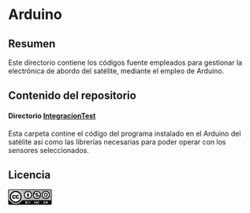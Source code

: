 # Arduino

## Resumen

Este directorio contiene los códigos fuente empleados para gestionar la electrónica de abordo del satélite, mediante el empleo
de Arduino.

## Contenido del repositorio

#### Directorio [IntegracionTest](./IntegracionTest/)

Esta carpeta contine el código del programa instalado en el Arduino del satélite así como las librerías necesarias para poder
operar con los sensores seleccionados.

## Licencia

[![Creaive Commons 4.0 logo](img/cc40.png)](http://creativecommons.org/licenses/by-nc-sa/4.0/)
